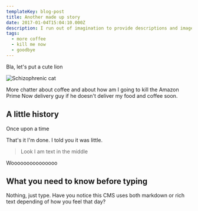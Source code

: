 ```yaml
---
templateKey: blog-post
title: Another made up story
date: 2017-01-04T15:04:10.000Z
description: I run out of imagination to provide descriptions and images
tags:
  - more coffee
  - kill me now
  - goodbye
---
```

Bla, let's put a cute lion

![Schizophrenic cat](/img/cat1.jpg "Schizophrenic cat")

More chatter about coffee and about how am I going to kill the Amazon Prime Now delivery guy if he doesn't deliver my food and coffee soon. 

## A little history

Once upon a time

That's it I'm done. I told you it was little. 

> Look I am text in the middle

Wooooooooooooooo

## What you need to know before typing

Nothing, just type. Have you notice this CMS uses both markdown or rich text depending of how you feel that day?

